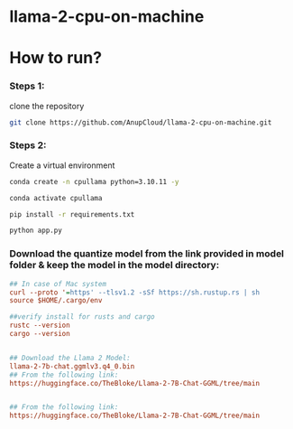 # llama-2-cpu-on-machine

# How to run?

### Steps 1:

clone the repository

```bash
git clone https://github.com/AnupCloud/llama-2-cpu-on-machine.git
```

### Steps 2:

Create a virtual environment

```bash
conda create -n cpullama python=3.10.11 -y
```

```bash
conda activate cpullama
```

```bash
pip install -r requirements.txt
```

```bash
python app.py
```


### Download the quantize model from the link provided in model folder & keep the model in the model directory:

```ini
## In case of Mac system
curl --proto '=https' --tlsv1.2 -sSf https://sh.rustup.rs | sh
source $HOME/.cargo/env

##verify install for rusts and cargo
rustc --version
cargo --version


## Download the Llama 2 Model:
llama-2-7b-chat.ggmlv3.q4_0.bin
## From the following link:
https://huggingface.co/TheBloke/Llama-2-7B-Chat-GGML/tree/main


## From the following link:
https://huggingface.co/TheBloke/Llama-2-7B-Chat-GGML/tree/main
```